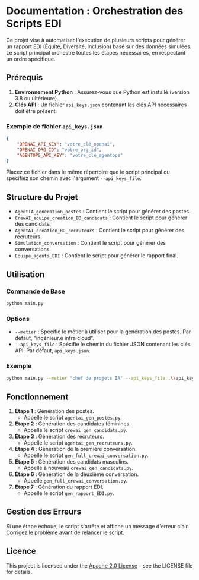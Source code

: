 # Documentation : Orchestration des Scripts EDI

Ce projet vise à automatiser l'exécution de plusieurs scripts pour générer un rapport EDI (Équité, Diversité, Inclusion) basé sur des données simulées. Le script principal orchestre toutes les étapes nécessaires, en respectant un ordre spécifique.

## Prérequis

1. **Environnement Python** : Assurez-vous que Python est installé (version 3.8 ou ultérieure).
2. **Clés API** : Un fichier `api_keys.json` contenant les clés API nécessaires doit être présent.

### Exemple de fichier `api_keys.json`

```json
{
    "OPENAI_API_KEY": "votre_clé_openai",
    "OPENAI_ORG_ID": "votre_org_id",
    "AGENTOPS_API_KEY": "votre_clé_agentops"
}
```

Placez ce fichier dans le même répertoire que le script principal ou spécifiez son chemin avec l'argument `--api_keys_file`.

## Structure du Projet

- `AgentIA_generation_postes` : Contient le script pour générer des postes.
- `CrewAI_equipe_creation_BD_candidats` : Contient le script pour générer des candidats.
- `AgentAI_creation_BD_recruteurs` : Contient le script pour générer des recruteurs.
- `Simulation_conversation` : Contient le script pour générer des conversations.
- `Equipe_agents_EDI` : Contient le script pour générer le rapport final.

## Utilisation

### Commande de Base

```bash
python main.py
```

### Options

- `--metier` : Spécifie le métier à utiliser pour la génération des postes. Par défaut, "ingénieur.e infra cloud".
- `--api_keys_file` : Spécifie le chemin du fichier JSON contenant les clés API. Par défaut, `api_keys.json`.

### Exemple

```bash
python main.py --metier "chef de projets IA" --api_keys_file .\\api_keys.json
```

## Fonctionnement

1. **Étape 1** : Génération des postes.
   - Appelle le script `agentai_gen_postes.py`.
2. **Étape 2** : Génération des candidates féminines.
   - Appelle le script `crewai_gen_candidats.py`.
3. **Étape 3** : Génération des recruteurs.
   - Appelle le script `agentai_gen_recruteurs.py`.
4. **Étape 4** : Génération de la première conversation.
   - Appelle le script `gen_full_crewai_conversation.py`.
5. **Étape 5** : Génération des candidats masculins.
   - Appelle à nouveau `crewai_gen_candidats.py`.
6. **Étape 6** : Génération de la deuxième conversation.
   - Appelle `gen_full_crewai_conversation.py`.
7. **Étape 7** : Génération du rapport EDI.
   - Appelle le script `gen_rapport_EDI.py`.

## Gestion des Erreurs

Si une étape échoue, le script s'arrête et affiche un message d'erreur clair. Corrigez le problème avant de relancer le script.

## Licence
This project is licensed under the [Apache 2.0 License](../LICENSE) - see the LICENSE file for details.


